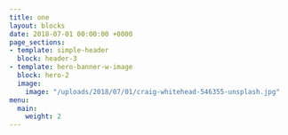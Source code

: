 ```yaml
---
title: one
layout: blocks
date: 2018-07-01 00:00:00 +0000
page_sections:
- template: simple-header
  block: header-3
- template: hero-banner-w-image
  block: hero-2
  image:
    image: "/uploads/2018/07/01/craig-whitehead-546355-unsplash.jpg"
menu:
  main:
    weight: 2
---
```

